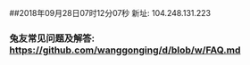 ##2018年09月28日07时12分07秒 新址: 104.248.131.223
### 兔友常见问题及解答: https://github.com/wanggonging/d/blob/w/FAQ.md
